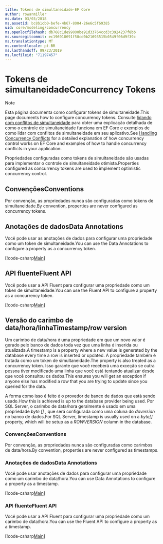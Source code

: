 ```yaml
---
title: Tokens de simultaneidade-EF Core
author: rowanmiller
ms.date: 03/03/2018
ms.assetid: bc8b1cb0-befe-4b67-8004-26e6c5f69385
uid: core/modeling/concurrency
ms.openlocfilehash: db768c1de99000be91d33764ccd3c3924237f8bb
ms.sourcegitcommit: ec196918691f50cd0b21693515b0549f06d9f39c
ms.translationtype: MT
ms.contentlocale: pt-BR
ms.lasthandoff: 09/23/2019
ms.locfileid: "71197457"
---
```

# <a name="concurrency-tokens"></a><span data-ttu-id="838ef-102">Tokens de simultaneidade</span><span class="sxs-lookup"><span data-stu-id="838ef-102">Concurrency Tokens</span></span>

> [!NOTE]
> <span data-ttu-id="838ef-103">Esta página documenta como configurar tokens de simultaneidade.</span><span class="sxs-lookup"><span data-stu-id="838ef-103">This page documents how to configure concurrency tokens.</span></span> <span data-ttu-id="838ef-104">Consulte [lidando com conflitos de simultaneidade](../saving/concurrency.md) para obter uma explicação detalhada de como o controle de simultaneidade funciona em EF Core e exemplos de como lidar com conflitos de simultaneidade em seu aplicativo.</span><span class="sxs-lookup"><span data-stu-id="838ef-104">See [Handling Concurrency Conflicts](../saving/concurrency.md) for a detailed explanation of how concurrency control works on EF Core and examples of how to handle concurrency conflicts in your application.</span></span>

<span data-ttu-id="838ef-105">Propriedades configuradas como tokens de simultaneidade são usadas para implementar o controle de simultaneidade otimista.</span><span class="sxs-lookup"><span data-stu-id="838ef-105">Properties configured as concurrency tokens are used to implement optimistic concurrency control.</span></span>

## <a name="conventions"></a><span data-ttu-id="838ef-106">Convenções</span><span class="sxs-lookup"><span data-stu-id="838ef-106">Conventions</span></span>

<span data-ttu-id="838ef-107">Por convenção, as propriedades nunca são configuradas como tokens de simultaneidade.</span><span class="sxs-lookup"><span data-stu-id="838ef-107">By convention, properties are never configured as concurrency tokens.</span></span>

## <a name="data-annotations"></a><span data-ttu-id="838ef-108">Anotações de dados</span><span class="sxs-lookup"><span data-stu-id="838ef-108">Data Annotations</span></span>

<span data-ttu-id="838ef-109">Você pode usar as anotações de dados para configurar uma propriedade como um token de simultaneidade.</span><span class="sxs-lookup"><span data-stu-id="838ef-109">You can use the Data Annotations to configure a property as a concurrency token.</span></span>

[!code-csharp[Main](../../../samples/core/Modeling/DataAnnotations/Concurrency.cs#ConfigureConcurrencyAnnotations)]

## <a name="fluent-api"></a><span data-ttu-id="838ef-110">API fluente</span><span class="sxs-lookup"><span data-stu-id="838ef-110">Fluent API</span></span>

<span data-ttu-id="838ef-111">Você pode usar a API Fluent para configurar uma propriedade como um token de simultaneidade.</span><span class="sxs-lookup"><span data-stu-id="838ef-111">You can use the Fluent API to configure a property as a concurrency token.</span></span>

[!code-csharp[Main](../../../samples/core/Modeling/FluentAPI/Concurrency.cs#ConfigureConcurrencyFluent)]

## <a name="timestamprow-version"></a><span data-ttu-id="838ef-112">Versão do carimbo de data/hora/linha</span><span class="sxs-lookup"><span data-stu-id="838ef-112">Timestamp/row version</span></span>

<span data-ttu-id="838ef-113">Um carimbo de data/hora é uma propriedade em que um novo valor é gerado pelo banco de dados toda vez que uma linha é inserida ou atualizada.</span><span class="sxs-lookup"><span data-stu-id="838ef-113">A timestamp is a property where a new value is generated by the database every time a row is inserted or updated.</span></span> <span data-ttu-id="838ef-114">A propriedade também é tratada como um token de simultaneidade.</span><span class="sxs-lookup"><span data-stu-id="838ef-114">The property is also treated as a concurrency token.</span></span> <span data-ttu-id="838ef-115">Isso garante que você receberá uma exceção se outra pessoa tiver modificado uma linha que você está tentando atualizar desde que você consultou os dados.</span><span class="sxs-lookup"><span data-stu-id="838ef-115">This ensures you will get an exception if anyone else has modified a row that you are trying to update since you queried for the data.</span></span>

<span data-ttu-id="838ef-116">A forma como isso é feito é o provedor de banco de dados que está sendo usado.</span><span class="sxs-lookup"><span data-stu-id="838ef-116">How this is achieved is up to the database provider being used.</span></span> <span data-ttu-id="838ef-117">Por SQL Server, o carimbo de data/hora geralmente é usado em uma propriedade *byte []* , que será configurada como uma coluna do *doversion* no banco de dados.</span><span class="sxs-lookup"><span data-stu-id="838ef-117">For SQL Server, timestamp is usually used on a *byte[]* property, which will be setup as a *ROWVERSION* column in the database.</span></span>

### <a name="conventions"></a><span data-ttu-id="838ef-118">Convenções</span><span class="sxs-lookup"><span data-stu-id="838ef-118">Conventions</span></span>

<span data-ttu-id="838ef-119">Por convenção, as propriedades nunca são configuradas como carimbos de data/hora.</span><span class="sxs-lookup"><span data-stu-id="838ef-119">By convention, properties are never configured as timestamps.</span></span>

### <a name="data-annotations"></a><span data-ttu-id="838ef-120">Anotações de dados</span><span class="sxs-lookup"><span data-stu-id="838ef-120">Data Annotations</span></span>

<span data-ttu-id="838ef-121">Você pode usar anotações de dados para configurar uma propriedade como um carimbo de data/hora.</span><span class="sxs-lookup"><span data-stu-id="838ef-121">You can use Data Annotations to configure a property as a timestamp.</span></span>

[!code-csharp[Main](../../../samples/core/Modeling/DataAnnotations/Timestamp.cs#ConfigureTimestampAnnotations)]

### <a name="fluent-api"></a><span data-ttu-id="838ef-122">API fluente</span><span class="sxs-lookup"><span data-stu-id="838ef-122">Fluent API</span></span>

<span data-ttu-id="838ef-123">Você pode usar a API Fluent para configurar uma propriedade como um carimbo de data/hora.</span><span class="sxs-lookup"><span data-stu-id="838ef-123">You can use the Fluent API to configure a property as a timestamp.</span></span>

[!code-csharp[Main](../../../samples/core/Modeling/FluentAPI/Timestamp.cs#ConfigureTimestampFluent)]
